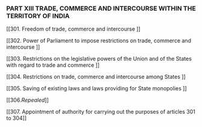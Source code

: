 ### PART XIII TRADE, COMMERCE AND INTERCOURSE WITHIN THE TERRITORY OF INDIA

[[301. Freedom of trade, commerce and intercourse ]]

[[302. Power of Parliament to impose restrictions on trade, commerce and intercourse ]]

[[303. Restrictions on the legislative powers of the Union and of the States with regard to trade and commerce ]]

[[304. Restrictions on trade, commerce and intercourse among States ]]

[[305. Saving of existing laws and laws providing for State monopolies ]]

[[306._Repealed_]]

[[307. Appointment of authority for carrying out the purposes of articles 301 to 304]]